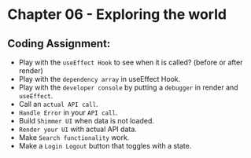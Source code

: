 # Chapter 06 - Exploring the world


## Coding Assignment:
- Play with the `useEffect Hook` to see when it is called? (before or after render)
- Play with the `dependency array` in useEffect Hook.
- Play with the `developer console` by putting a `debugger` in render and `useEffect`.
- Call an `actual API call`.
- `Handle Error` in your `API call`.
- Build `Shimmer UI` when data is not loaded.
- `Render your UI` with actual API data.
- Make `Search functionality` work.
- Make a `Login Logout` button that toggles with a state.

